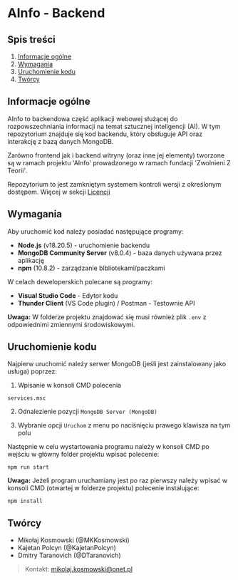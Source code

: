 # AInfo - Backend

## Spis treści

1. [Informacje ogólne](#informacje-ogólne)
2. [Wymagania](#wymagania)
3. [Uruchomienie kodu](#uruchomienie-kodu)
4. [Twórcy](#twórcy)

## Informacje ogólne

AInfo to backendowa część aplikacji webowej służącej do rozpowszechniania informacji na temat sztucznej inteligencji (AI). W tym repozytorium znajduje się kod backendu, który obsługuje API oraz interakcję z bazą danych MongoDB.

Zarówno frontend jak i backend witryny (oraz inne jej elementy) tworzone są w ramach projektu 'AInfo' prowadzonego w ramach fundacji 'Zwolnieni Z Teorii'.

Repozytorium to jest zamkniętym systemem kontroli wersji z określonym dostępem.
Więcej w sekcji [Licencji](./LICENSE)

## Wymagania

Aby uruchomić kod należy posiadać następujące programy:

- **Node.js** (v18.20.5) - uruchomienie backendu
- **MongoDB Community Server** (v8.0.4) - baza danych używana przez aplikację
- **npm** (10.8.2) - zarządzanie blbliotekami/paczkami

W celach deweloperskich polecane są programy:

- **Visual Studio Code** - Edytor kodu
- **Thunder Client** (VS Code plugin) / Postman - Testownie API

**Uwaga:** W folderze projektu znajdować się musi również plik `.env` z odpowiednimi zmiennymi środowiskowymi.

## Uruchomienie kodu

Najpierw uruchomić należy serwer MongoDB (jeśli jest zainstalowany jako usługa) poprzez:

1. Wpisanie w konsoli CMD polecenia

```shell
services.msc
```

2. Odnalezienie pozycji `MongoDB Server (MongoDB)`

3. Wybranie opcji `Uruchom` z menu po naciśnięciu prawego klawisza na tym polu

Następnie w celu wystartowania programu należy w konsoli CMD po wejściu w główny folder projektu wpisać polecenie:

```shell
npm run start
```

**Uwaga:** Jeżeli program uruchamiany jest po raz pierwszy należy wpisać w konsoli CMD (otwartej w folderze projektu) polecenie instalujące:

```shell
npm install
```

## Twórcy

- Mikołaj Kosmowski (@MKKosmowski)
- Kajetan Polcyn (@KajetanPolcyn)
- Dmitry Taranovich (@DTaranovich)

> Kontakt: [mikolaj.kosmowski@onet.pl](mailto:mikolaj.kosmowski@onet.pl)
